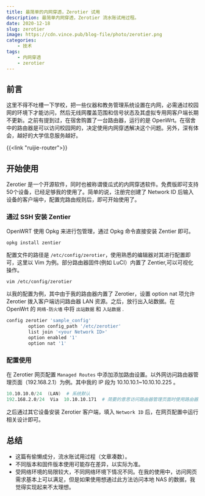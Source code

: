 ```yaml
---
title: 最简单的内网穿透，Zerotier 试用
description: 最简单内网穿透，Zerotier 流水账试用过程。
date: 2020-12-18
slug: zerotier
image: https://cdn.vince.pub/blog-file/photo/zerotier.png
categories:
    - 技术
tags:
    - 内网穿透
    - zerotier
---
```


## 前言

这里不得不吐槽一下学校，把一些仪器和教务管理系统设置在内网，必需通过校园网的环境下才能访问，然后无线网覆盖范围和信号状态及其虚拟专用网客户端长期不更新。之前有提到过，在宿舍购置了一台路由器，运行的是 OpenWrt。在宿舍中的路由器是可以访问校园网的，决定使用内网穿透解决这个问题。另外，深有体会，越好的大学信息服务越好。

{{<link "ruijie-router">}}

## 开始使用

Zerotier 是一个开源软件，同时也被称谓傻瓜式的内网穿透软件。免费版即可支持50个设备，已经足够我的使用了。简单的说，注册完创建了 Network ID 后输入设备的客户端中，配置完路由规则后，即可开始使用了。

### 通过 SSH 安装 Zentier

OpenWRT 使用 Opkg 来进行包管理，通过 Opkg 命令直接安装 Zentier 即可。

```shell
opkg install zentier
```

配置文件的路径是 `/etc/config/zerotier`，使用熟悉的编辑器对其进行配置即可，这里以 Vim 为例。部分路由器固件(例如 LuCI）内置了 Zentier,可以可视化操作。

```shell
vim /etc/config/zerotier
```

以我的配置为例，其中由于我的路由器内置了 Zerotier，设置 option nat 项允许 Zerotier 拨入客户端访问路由器 LAN 资源。之后，放行出入站数据。在 OpenWrt 的 `网络-防火墙` 中将 `出站数据` 和 `入站数据` .


```bash
config zerotier 'sample_config'
        option config_path '/etc/zerotier'
        list join '<your Network ID>'
        option enabled '1'
        option nat '1'
```

### 配置使用

在 Zerotier 网页配置 `Managed Routes` 中添加添加路由设置。以外网访问路由器管理页面（192.168.2.1）为例。其中我的 IP 段为
10.10.10.1~10.10.10.225 。


```s
10.10.10.0/24  (LAN)  # 系统默认
192.168.2.0/24  Via  10.10.10.171  # 简要的意思访问路由器管理页面时使用路由器进行
```

之后通过其它设备安装 Zerotier 客户端，填入 `Network ID` 后，在网页配置中运行相关设计即可。

## 总结

- 这篇有偷懒成分，流水账试用过程（文章凑数）。
- 不同版本和固件版本使用可能存在差异，以实际为准。
- 受网络环境的局限较大，不同网络环境下情况不同。在我的使用中，访问网页需求基本上可以满足，但是如果使用想通过此方法访问本地 NAS 的数据，我觉得实现起来不太理想。






